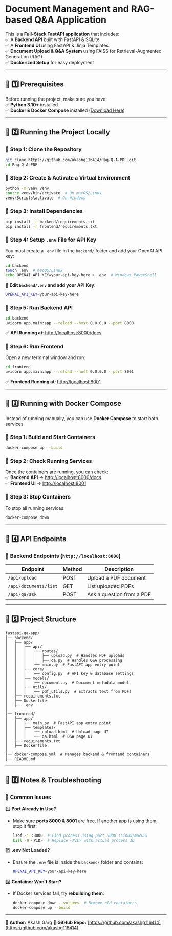 # Document Management and RAG-based Q&A Application

This is a **Full-Stack FastAPI application** that includes:  
✅ A **Backend API** built with FastAPI & SQLite  
✅ A **Frontend UI** using FastAPI & Jinja Templates  
✅ **Document Upload & Q&A System** using FAISS for Retrieval-Augmented Generation (RAG)  
✅ **Dockerized Setup** for easy deployment  

---

## 📌 1️⃣ Prerequisites  
Before running the project, make sure you have:  
✅ **Python 3.10+** installed  
✅ **Docker & Docker Compose** installed ([Download Here](https://www.docker.com/get-started))  

---

## 📌 2️⃣ Running the Project Locally  

### 🔹 **Step 1: Clone the Repository**  
```sh
git clone https://github.com/akashg116414/Rag-Q-A-PDF.git
cd Rag-Q-A-PDF
```

### 🔹 **Step 2: Create & Activate a Virtual Environment**  
```sh
python -m venv venv
source venv/bin/activate  # On macOS/Linux
venv\Scripts\activate  # On Windows
```

### 🔹 **Step 3: Install Dependencies**  
```sh
pip install -r backend/requirements.txt
pip install -r frontend/requirements.txt
```

### 🔹 **Step 4: Setup `.env` File for API Key**  
You must create a `.env` file in the `backend/` folder and add your OpenAI API key:  
```sh
cd backend
touch .env  # macOS/Linux
echo OPENAI_API_KEY=your-api-key-here > .env  # Windows PowerShell
```
📌 **Edit `backend/.env` and add your API Key:**  
```sh
OPENAI_API_KEY=your-api-key-here
```

### 🔹 **Step 5: Run Backend API**
```sh
cd backend
uvicorn app.main:app --reload --host 0.0.0.0 --port 8000
```
✅ **API Running at**: [http://localhost:8000/docs](http://localhost:8000/docs)

### 🔹 **Step 6: Run Frontend**
Open a new terminal window and run:
```sh
cd frontend
uvicorn app.main:app --reload --host 0.0.0.0 --port 8001
```
✅ **Frontend Running at**: [http://localhost:8001](http://localhost:8001)

---

## 📌 3️⃣ Running with Docker Compose  
Instead of running manually, you can use **Docker Compose** to start both services.

### 🔹 **Step 1: Build and Start Containers**  
```sh
docker-compose up --build
```

### 🔹 **Step 2: Check Running Services**
Once the containers are running, you can check:  
✅ **Backend API** → [http://localhost:8000/docs](http://localhost:8000/docs)  
✅ **Frontend UI** → [http://localhost:8001](http://localhost:8001)  

### 🔹 **Step 3: Stop Containers**
To stop all running services:  
```sh
docker-compose down
```

---

## 📌 4️⃣ API Endpoints

### 🔹 **Backend Endpoints (`http://localhost:8000`)**  

| Endpoint                 | Method | Description                 |
|--------------------------|--------|-----------------------------|
| `/api/upload`            | POST   | Upload a PDF document       |
| `/api/documents/list`    | GET    | List uploaded PDFs          |
| `/api/qa/ask`            | POST   | Ask a question from a PDF   |

---

## 📌 5️⃣ Project Structure  
```
fastapi-qa-app/
│── backend/
│   ├── app/
│   │   ├── api/
│   │   │   ├── routes/
│   │   │   │   ├── upload.py  # Handles PDF uploads
│   │   │   │   ├── qa.py  # Handles Q&A processing
│   │   │   ├── main.py  # FastAPI app entry point
│   │   ├── core/
│   │   │   ├── config.py  # API key & database settings
│   │   ├── models/
│   │   │   ├── document.py  # Document metadata model
│   │   ├── utils/
│   │   │   ├── pdf_utils.py  # Extracts text from PDFs
│   ├── requirements.txt
│   ├── Dockerfile
│   ├── .env
│
│── frontend/
│   ├── app/
│   │   ├── main.py  # FastAPI app entry point
│   │   ├── templates/
│   │   │   ├── upload.html  # Upload page UI
│   │   │   ├── qa.html  # Q&A page UI
│   ├── requirements.txt
│   ├── Dockerfile
│
│── docker-compose.yml  # Manages backend & frontend containers
│── README.md
```

---

## 📌 6️⃣ Notes & Troubleshooting  

### 🔹 **Common Issues**
1️⃣ **Port Already in Use?**  
- Make sure **ports 8000 & 8001** are free. If another app is using them, stop it first:
  ```sh
  lsof -i :8000  # Find process using port 8000 (Linux/macOS)
  kill -9 <PID>  # Replace <PID> with actual process ID
  ```

2️⃣ **.env Not Loaded?**  
- Ensure the `.env` file is inside the `backend/` folder and contains:
  ```sh
  OPENAI_API_KEY=your-api-key-here
  ```

3️⃣ **Container Won't Start?**  
- If Docker services fail, try **rebuilding them**:
  ```sh
  docker-compose down --volumes  # Remove old containers
  docker-compose up --build
  ```

---
📌 **Author:** Akash Garg
📌 **GitHub Repo:** [https://github.com/akashg116414](https://github.com/akashg116414)

